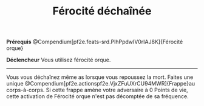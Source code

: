 ﻿---
# ATTENTION : Ne modifiez pas ce fichier
# Ce fichier est généré automatiquement par un script d'après les données du module Foundry VTT officiel et de sa traduction
title: Férocité déchaînée
titleEn: Rampaging Ferocity
id: FkfWKq9jhhPzKAbb
group: actions
---
<p><strong>Prérequis</strong> @Compendium[pf2e.feats-srd.PlhPpdwIV0rIAJ8K]{Férocité orque}</p><p><strong>Déclencheur</strong> Vous utilisez férocité orque.</p><hr><p>Vous vous déchaînez même as lorsque vous repoussez la mort. Faites une unique @Compendium[pf2e.actionspf2e.VjxZFuUXrCU94MWR]{Frappe}au corps-à-corps. Si cette frappe amène votre adversaire à 0 Points de vie, cette activation de Férocité orque n'est pas décomptée de sa fréquence.</p>
